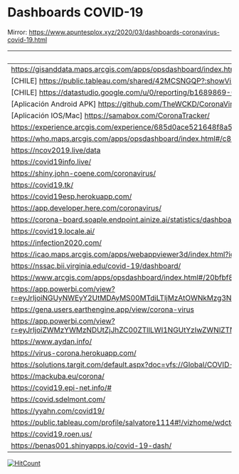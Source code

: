 # Dashboards COVID-19

Mirror: https://www.apuntesplox.xyz/2020/03/dashboards-coronavirus-covid-19.html

|Enlace | 
|-------|
|https://gisanddata.maps.arcgis.com/apps/opsdashboard/index.html#/bda7594740fd40299423467b48e9ecf6        |
|[CHILE] https://public.tableau.com/shared/42MCSNGQP?:showVizHome=no        |
|[CHILE] https://datastudio.google.com/u/0/reporting/b1689869-0c59-442c-951d-2991c0fc611d         |
|[Aplicación Android APK] https://github.com/TheWCKD/CoronaVirus-Outbreak-App/releases        |
|[Aplicación IOS/Mac] https://samabox.com/CoronaTracker/        |
|https://experience.arcgis.com/experience/685d0ace521648f8a5beeeee1b9125cd        |
|https://who.maps.arcgis.com/apps/opsdashboard/index.html#/c88e37cfc43b4ed3baf977d77e4a0667        |
|https://ncov2019.live/data        |
|https://covid19info.live/        |
|https://shiny.john-coene.com/coronavirus/        |
|https://covid19.tk/        |
|https://covid19esp.herokuapp.com/        |
|https://app.developer.here.com/coronavirus/        |
|https://corona-board.soaple.endpoint.ainize.ai/statistics/dashboard        |
|https://covid19.locale.ai/        |
|https://infection2020.com/        |
|https://icao.maps.arcgis.com/apps/webappviewer3d/index.html?id=d9d3f8fa9a23425c8f0889baab626186        |
|https://nssac.bii.virginia.edu/covid-19/dashboard/        |
|https://www.arcgis.com/apps/opsdashboard/index.html#/20bfbf89c8e74c0494c90b1ae0fa7b78        |
|https://app.powerbi.com/view?r=eyJrIjoiNGUyNWEyY2UtMDAyMS00MTdiLTljMzAtOWNkMzg3NTZiZDFiIiwidCI6IjYwM2VlNDk1LTY2MTgtNDRiNC04YmMwLWJiN2JkNTA0ZmE1YyJ9        |
|https://gena.users.earthengine.app/view/corona-virus        |
|https://app.powerbi.com/view?r=eyJrIjoiZWMzYWMzNDUtZjJhZC00ZTllLWI1NGUtYzIwZWNlZTM0NDE3IiwidCI6ImZhZmQzNjI5LWJkYjYtNGVhOS1hMmQ5LWY2MjEwN2ViYTkwMSIsImMiOjEwfQ%3D%3D        |
|https://www.aydan.info/        |
|https://virus-corona.herokuapp.com/        |
|https://solutions.targit.com/default.aspx?doc=vfs://Global/COVID-19/Covid-19%20JH%20data%20Map%20Accumulated%20Confirmed.xview        |
|https://mackuba.eu/corona/        |
|https://covid19.epi-net.info/#        |
|https://covid.sdelmont.com/        |
|https://yyahn.com/covid19/        |
|https://public.tableau.com/profile/salvatore1114#!/vizhome/wdctest/CoronavirusCOVID-19Dashboard-DailyUpdates        |
|https://covid19.roen.us/        |
|https://benas001.shinyapps.io/covid-19-dash/        |

[![HitCount](http://hits.dwyl.io/{Alplox}/{Dashboards-COVID-19}.svg)](http://hits.dwyl.io/{Alplox}/{Dashboards-COVID-19})
